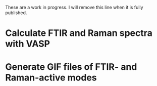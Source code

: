 These are a work in progress. I will remove this line when it is fully published.

# Calculate FTIR and Raman spectra with VASP

# Generate GIF files of FTIR- and Raman-active modes
